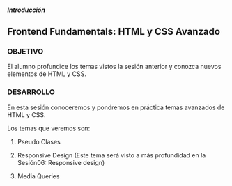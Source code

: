 ##### Introducción
## Frontend Fundamentals: HTML y CSS Avanzado

### OBJETIVO

El alumno profundice los temas vistos la sesión anterior y conozca nuevos elementos de HTML y CSS.

### DESARROLLO

En esta sesión conoceremos y pondremos en práctica temas avanzados de HTML y CSS.

Los temas que veremos son:

1. Pseudo Clases

2. Responsive Design (Este tema será visto a más profundidad en la Sesión06: Responsive design)

3. Media Queries

